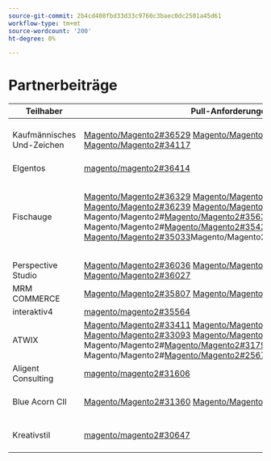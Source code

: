 ```yaml
---
source-git-commit: 2b4cd408fbd33d33c9760c3baec0dc2501a45d61
workflow-type: tm+mt
source-wordcount: '200'
ht-degree: 0%

---
```

# Partnerbeiträge

| Teilhaber | Pull-Anforderungen | Verwandte GitHub-Probleme |
| ------- | ------- | ------- |
| Kaufmännisches Und-Zeichen | [Magento/Magento2#36529](https://github.com/magento/magento2/pull/36529) [Magento/Magento2#36224](https://github.com/magento/magento2/pull/36224) [Magento/Magento2#34117](https://github.com/magento/magento2/pull/34117) | [Magento/Magento2#36726](https://github.com/magento/magento2/issues/36726) [Magento/Magento2#35546](https://github.com/magento/magento2/issues/35546) [Magento/Magento2#36334](https://github.com/magento/magento2/issues/36334) [Magento/Magento2#36628](https://github.com/magento/magento2/issues/36628) |
| Elgentos | [magento/magento2#36414](https://github.com/magento/magento2/pull/36414) | [magento/magento2#36831](https://github.com/magento/magento2/issues/36831) |
| Fischauge | [Magento/Magento2#36329](https://github.com/magento/magento2/pull/36329) [Magento/Magento2#36304](https://github.com/magento/magento2/pull/36304) [&#x200B; Magento/Magento2#36239](https://github.com/magento/magento2/pull/36239) [Magento/Magento2#36187](https://github.com/magento/magento2/pull/36187) [&#x200B; 35738](https://github.com/magento/magento2/pull/35738) Magento/Magento2#[Magento/Magento2#35631](https://github.com/magento/magento2/pull/35631) [&#x200B; 35540](https://github.com/magento/magento2/pull/35540) Magento/Magento2#[Magento/Magento2#35436](https://github.com/magento/magento2/pull/35436) [Magento/Magento2#35033](https://github.com/magento/magento2/pull/35033)Magento/Magento2#[Magento/Magento2#34186](https://github.com/magento/magento2/pull/34186) | [Magento/Magento2#36641](https://github.com/magento/magento2/issues/36641) [Magento/Magento2#36338](https://github.com/magento/magento2/issues/36338) [Magento/Magento2#36554](https://github.com/magento/magento2/issues/36554) [Magento/Magento2#36646](https://github.com/magento/magento2/issues/36646) [&#x200B; 36648](https://github.com/magento/magento2/issues/36648) Magento/Magento2#[Magento/Magento2#35325](https://github.com/magento/magento2/issues/35325) [&#x200B; 35711](https://github.com/magento/magento2/issues/35711) Magento/Magento2#[Magento/Magento2#35488](https://github.com/magento/magento2/issues/35488) [Magento/Magento2#34321](https://github.com/magento/magento2/issues/34321) |
| Perspective Studio | [Magento/Magento2#36036](https://github.com/magento/magento2/pull/36036) [Magento/Magento2#36031](https://github.com/magento/magento2/pull/36031) [Magento/Magento2#36027](https://github.com/magento/magento2/pull/36027) | [magento/magento2#36337](https://github.com/magento/magento2/issues/36337) |
| MRM COMMERCE | [Magento/Magento2#35807](https://github.com/magento/magento2/pull/35807) [Magento/Magento2#32979](https://github.com/magento/magento2/pull/32979) | [magento/magento2#35994](https://github.com/magento/magento2/issues/35994) |
| interaktiv4 | [magento/magento2#35564](https://github.com/magento/magento2/pull/35564) | [magento/magento2#35568](https://github.com/magento/magento2/issues/35568) |
| ATWIX | [Magento/Magento2#33411](https://github.com/magento/magento2/pull/33411) [Magento/Magento2#33148](https://github.com/magento/magento2/pull/33148) [&#x200B; Magento/Magento2#33093](https://github.com/magento/magento2/pull/33093) [Magento/Magento2#32889](https://github.com/magento/magento2/pull/32889) [&#x200B; 32481](https://github.com/magento/magento2/pull/32481) Magento/Magento2#[Magento/Magento2#31794](https://github.com/magento/magento2/pull/31794) [&#x200B; 29417](https://github.com/magento/magento2/pull/29417) Magento/Magento2#[Magento/Magento2#25677](https://github.com/magento/magento2/pull/25677) | [Magento/Magento2#35858](https://github.com/magento/magento2/issues/35858) [Magento/Magento2#29418](https://github.com/magento/magento2/issues/29418) |
| Aligent Consulting | [magento/magento2#31606](https://github.com/magento/magento2/pull/31606) | [Magento/Magento2#31643](https://github.com/magento/magento2/issues/31643) [Magento/Magento2#31866](https://github.com/magento/magento2/issues/31866) |
| Blue Acorn CII | [Magento/Magento2#31360](https://github.com/magento/magento2/pull/31360) [Magento/Magento2#31355](https://github.com/magento/magento2/pull/31355) | [Magento/Magento2#31443](https://github.com/magento/magento2/issues/31443) [Magento/Magento2#31373](https://github.com/magento/magento2/issues/31373) [Magento/Magento2#32625](https://github.com/magento/magento2/issues/32625) |
| Kreativstil | [magento/magento2#30647](https://github.com/magento/magento2/pull/30647) | [Magento/Magento2#30672](https://github.com/magento/magento2/issues/30672) [Magento/Magento2#32985](https://github.com/magento/magento2/issues/32985) [Magento/Magento2#30613](https://github.com/magento/magento2/issues/30613) |